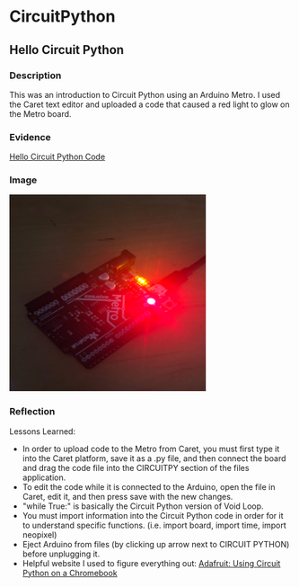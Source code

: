 # CircuitPython
## Hello Circuit Python 
### Description

This was an introduction to Circuit Python using an Arduino Metro. I used the Caret text editor and uploaded a code that caused a red light to glow on the Metro board. 

### Evidence

[Hello Circuit Python Code](https://github.com/gwyatt40/BasicCAD/blob/master/Circuit%20Python%20Code/HelloCircuitPython.py)


### Image

<img src="Images/RedLight.png" alt="Hello Circuit Python Red Light" width="350" height="350">


### Reflection
 
Lessons Learned:

- In order to upload code to the Metro from Caret, you must first type it into the Caret platform, save it as a .py file, and then connect the board and drag the code file into the CIRCUITPY section of the files application. 
- To edit the code while it is connected to the Arduino, open the file in Caret, edit it, and then press save with the new changes. 
- "while True:" is basically the Circuit Python version of Void Loop. 
- You must import information into the Circuit Python code in order for it to understand specific functions. (i.e. import board, import time, import neopixel) 
- Eject Arduino from files (by clicking up arrow next to CIRCUIT PYTHON) before unplugging it. 
- Helpful website I used to figure everything out: [Adafruit: Using Circuit Python on a Chromebook](https://learn.adafruit.com/using-circuit-playground-express-makecode-circuitpython-on-a-chromebook/caret-editor) 
